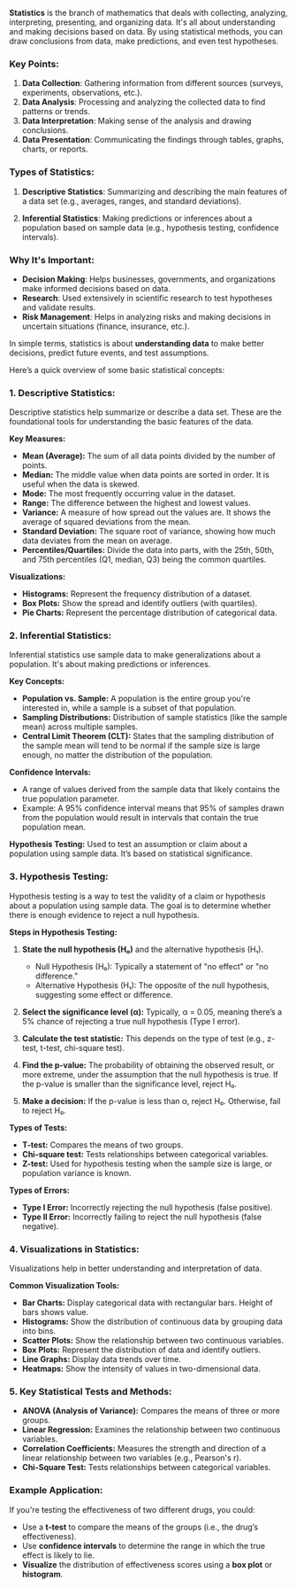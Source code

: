 **Statistics** is the branch of mathematics that deals with collecting, analyzing, interpreting, presenting, and organizing data. It's all about understanding and making decisions based on data. By using statistical methods, you can draw conclusions from data, make predictions, and even test hypotheses.

### **Key Points:**
1. **Data Collection**: Gathering information from different sources (surveys, experiments, observations, etc.).
2. **Data Analysis**: Processing and analyzing the collected data to find patterns or trends.
3. **Data Interpretation**: Making sense of the analysis and drawing conclusions.
4. **Data Presentation**: Communicating the findings through tables, graphs, charts, or reports.

### **Types of Statistics:**
1. **Descriptive Statistics**: Summarizing and describing the main features of a data set (e.g., averages, ranges, and standard deviations).
   
2. **Inferential Statistics**: Making predictions or inferences about a population based on sample data (e.g., hypothesis testing, confidence intervals).

### **Why It's Important:**
- **Decision Making**: Helps businesses, governments, and organizations make informed decisions based on data.
- **Research**: Used extensively in scientific research to test hypotheses and validate results.
- **Risk Management**: Helps in analyzing risks and making decisions in uncertain situations (finance, insurance, etc.).

In simple terms, statistics is about **understanding data** to make better decisions, predict future events, and test assumptions.

Here’s a quick overview of some basic statistical concepts:

### **1. Descriptive Statistics:**
Descriptive statistics help summarize or describe a data set. These are the foundational tools for understanding the basic features of the data.

**Key Measures:**
- **Mean (Average):** The sum of all data points divided by the number of points.
- **Median:** The middle value when data points are sorted in order. It is useful when the data is skewed.
- **Mode:** The most frequently occurring value in the dataset.
- **Range:** The difference between the highest and lowest values.
- **Variance:** A measure of how spread out the values are. It shows the average of squared deviations from the mean.
- **Standard Deviation:** The square root of variance, showing how much data deviates from the mean on average.
- **Percentiles/Quartiles:** Divide the data into parts, with the 25th, 50th, and 75th percentiles (Q1, median, Q3) being the common quartiles.

**Visualizations:**
- **Histograms:** Represent the frequency distribution of a dataset.
- **Box Plots:** Show the spread and identify outliers (with quartiles).
- **Pie Charts:** Represent the percentage distribution of categorical data.

### **2. Inferential Statistics:**
Inferential statistics use sample data to make generalizations about a population. It's about making predictions or inferences.

**Key Concepts:**
- **Population vs. Sample:** A population is the entire group you're interested in, while a sample is a subset of that population.
- **Sampling Distributions:** Distribution of sample statistics (like the sample mean) across multiple samples.
- **Central Limit Theorem (CLT):** States that the sampling distribution of the sample mean will tend to be normal if the sample size is large enough, no matter the distribution of the population.
  
**Confidence Intervals:**
- A range of values derived from the sample data that likely contains the true population parameter.
- Example: A 95% confidence interval means that 95% of samples drawn from the population would result in intervals that contain the true population mean.

**Hypothesis Testing:**
Used to test an assumption or claim about a population using sample data. It’s based on statistical significance.

### **3. Hypothesis Testing:**
Hypothesis testing is a way to test the validity of a claim or hypothesis about a population using sample data. The goal is to determine whether there is enough evidence to reject a null hypothesis.

**Steps in Hypothesis Testing:**
1. **State the null hypothesis (H₀)** and the alternative hypothesis (H₁).
   - Null Hypothesis (H₀): Typically a statement of "no effect" or "no difference."
   - Alternative Hypothesis (H₁): The opposite of the null hypothesis, suggesting some effect or difference.
   
2. **Select the significance level (α):** Typically, α = 0.05, meaning there’s a 5% chance of rejecting a true null hypothesis (Type I error).
   
3. **Calculate the test statistic:** This depends on the type of test (e.g., z-test, t-test, chi-square test).
   
4. **Find the p-value:** The probability of obtaining the observed result, or more extreme, under the assumption that the null hypothesis is true. If the p-value is smaller than the significance level, reject H₀.

5. **Make a decision:** If the p-value is less than α, reject H₀. Otherwise, fail to reject H₀.

**Types of Tests:**
- **T-test:** Compares the means of two groups.
- **Chi-square test:** Tests relationships between categorical variables.
- **Z-test:** Used for hypothesis testing when the sample size is large, or population variance is known.

**Types of Errors:**
- **Type I Error:** Incorrectly rejecting the null hypothesis (false positive).
- **Type II Error:** Incorrectly failing to reject the null hypothesis (false negative).

### **4. Visualizations in Statistics:**
Visualizations help in better understanding and interpretation of data.

**Common Visualization Tools:**
- **Bar Charts:** Display categorical data with rectangular bars. Height of bars shows value.
- **Histograms:** Show the distribution of continuous data by grouping data into bins.
- **Scatter Plots:** Show the relationship between two continuous variables.
- **Box Plots:** Represent the distribution of data and identify outliers.
- **Line Graphs:** Display data trends over time.
- **Heatmaps:** Show the intensity of values in two-dimensional data.

### **5. Key Statistical Tests and Methods:**
- **ANOVA (Analysis of Variance):** Compares the means of three or more groups.
- **Linear Regression:** Examines the relationship between two continuous variables.
- **Correlation Coefficients:** Measures the strength and direction of a linear relationship between two variables (e.g., Pearson's r).
- **Chi-Square Test:** Tests relationships between categorical variables.

### **Example Application:**
If you're testing the effectiveness of two different drugs, you could:
- Use a **t-test** to compare the means of the groups (i.e., the drug’s effectiveness).
- Use **confidence intervals** to determine the range in which the true effect is likely to lie.
- **Visualize** the distribution of effectiveness scores using a **box plot** or **histogram**.


